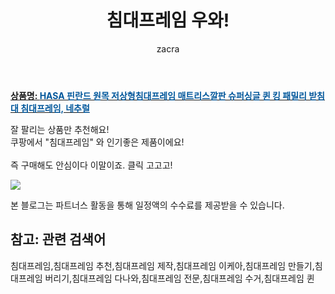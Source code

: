 ﻿---
layout: post
title:  "침대프레임 우와!"
author: zacra
categories: [ 아이템 ]
tags: [침대프레임,침대프레임 추천,침대프레임 제작,침대프레임 이케아,침대프레임 만들기,침대프레임 버리기,침대프레임 다나와,침대프레임 전문,침대프레임 수거,침대프레임 퀸]
image: https://static.coupangcdn.com/image/vendor_inventory/a4db/296e6103fda9aa4f7250c97d3f4d8302671e5d1a2613993f507d4062f803.png 
description: "쿠팡에서 침대프레임 관련 상품으로 가장 잘팔리는 제품 중 하나라는 사실!!."
rating: 4.5
---

<a href="https://link.coupang.com/re/AFFSDP?lptag=AF8407795&pageKey=1766942241&itemId=3008723656&vendorItemId=70996933977&traceid=V0-153-ff19cb24935cc938"><b>상품명: <font color='#01579B'>HASA 핀란드 원목 저상형침대프레임 매트리스깔판 슈퍼싱글 퀸 킹 패밀리 받침대 침대프레임, 네추럴</font></b></a>

잘 팔리는 상품만 추천해요!<br/>
쿠팡에서 "침대프레임" 와 인기좋은 제품이에요!<br/><br/>
즉 구매해도 안심이다 이말이죠. 클릭 고고고! <br/>



<a href="https://link.coupang.com/re/AFFSDP?lptag=AF8407795&pageKey=1766942241&itemId=3008723656&vendorItemId=70996933977&traceid=V0-153-ff19cb24935cc938"><img src="https://thumbnail7.coupangcdn.com/thumbnails/remote/q89/image/vendor_inventory/bbce/447c64ffca9fb5e8e13db7babb32a3e9413289f146dc99f13aa7520bbf0f.jpg"></a> 

본 블로그는 파트너스 활동을 통해 일정액의 수수료를 제공받을 수 있습니다.

## 참고: 관련 검색어    
침대프레임,침대프레임 추천,침대프레임 제작,침대프레임 이케아,침대프레임 만들기,침대프레임 버리기,침대프레임 다나와,침대프레임 전문,침대프레임 수거,침대프레임 퀸
